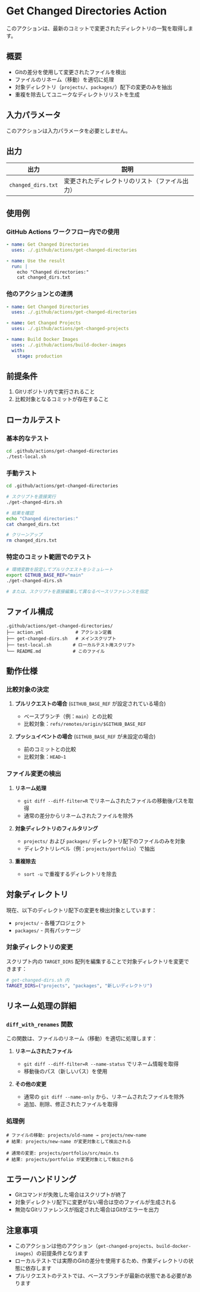 # Get Changed Directories Action

このアクションは、最新のコミットで変更されたディレクトリの一覧を取得します。

## 概要

- Gitの差分を使用して変更されたファイルを検出
- ファイルのリネーム（移動）を適切に処理
- 対象ディレクトリ（`projects/`、`packages/`）配下の変更のみを抽出
- 重複を除去してユニークなディレクトリリストを生成

## 入力パラメータ

このアクションは入力パラメータを必要としません。

## 出力

| 出力 | 説明 |
|------|------|
| `changed_dirs.txt` | 変更されたディレクトリのリスト（ファイル出力） |

## 使用例

### GitHub Actions ワークフロー内での使用

```yaml
- name: Get Changed Directories
  uses: ./.github/actions/get-changed-directories

- name: Use the result
  run: |
    echo "Changed directories:"
    cat changed_dirs.txt
```

### 他のアクションとの連携

```yaml
- name: Get Changed Directories
  uses: ./.github/actions/get-changed-directories

- name: Get Changed Projects
  uses: ./.github/actions/get-changed-projects

- name: Build Docker Images
  uses: ./.github/actions/build-docker-images
  with:
    stage: production
```

## 前提条件

1. Gitリポジトリ内で実行されること
2. 比較対象となるコミットが存在すること

## ローカルテスト

### 基本的なテスト

```bash
cd .github/actions/get-changed-directories
./test-local.sh
```

### 手動テスト

```bash
cd .github/actions/get-changed-directories

# スクリプトを直接実行
./get-changed-dirs.sh

# 結果を確認
echo "Changed directories:"
cat changed_dirs.txt

# クリーンアップ
rm changed_dirs.txt
```

### 特定のコミット範囲でのテスト

```bash
# 環境変数を設定してプルリクエストをシミュレート
export GITHUB_BASE_REF="main"
./get-changed-dirs.sh

# または、スクリプトを直接編集して異なるベースリファレンスを指定
```

## ファイル構成

```
.github/actions/get-changed-directories/
├── action.yml            # アクション定義
├── get-changed-dirs.sh   # メインスクリプト
├── test-local.sh        # ローカルテスト用スクリプト
└── README.md            # このファイル
```

## 動作仕様

### 比較対象の決定

1. **プルリクエストの場合** (`GITHUB_BASE_REF` が設定されている場合)
   - ベースブランチ（例：`main`）との比較
   - 比較対象：`refs/remotes/origin/$GITHUB_BASE_REF`

2. **プッシュイベントの場合** (`GITHUB_BASE_REF` が未設定の場合)
   - 前のコミットとの比較
   - 比較対象：`HEAD~1`

### ファイル変更の検出

1. **リネーム処理**
   - `git diff --diff-filter=R` でリネームされたファイルの移動後パスを取得
   - 通常の差分からリネームされたファイルを除外

2. **対象ディレクトリのフィルタリング**
   - `projects/` および `packages/` ディレクトリ配下のファイルのみを対象
   - ディレクトリレベル（例：`projects/portfolio`）で抽出

3. **重複除去**
   - `sort -u` で重複するディレクトリを除去

## 対象ディレクトリ

現在、以下のディレクトリ配下の変更を検出対象としています：

- `projects/` - 各種プロジェクト
- `packages/` - 共有パッケージ

### 対象ディレクトリの変更

スクリプト内の `TARGET_DIRS` 配列を編集することで対象ディレクトリを変更できます：

```bash
# get-changed-dirs.sh 内
TARGET_DIRS=("projects", "packages", "新しいディレクトリ")
```

## リネーム処理の詳細

### `diff_with_renames` 関数

この関数は、ファイルのリネーム（移動）を適切に処理します：

1. **リネームされたファイル**
   - `git diff --diff-filter=R --name-status` でリネーム情報を取得
   - 移動後のパス（新しいパス）を使用

2. **その他の変更**
   - 通常の `git diff --name-only` から、リネームされたファイルを除外
   - 追加、削除、修正されたファイルを取得

### 処理例

```
# ファイルの移動: projects/old-name → projects/new-name
# 結果: projects/new-name が変更対象として検出される

# 通常の変更: projects/portfolio/src/main.ts
# 結果: projects/portfolio が変更対象として検出される
```

## エラーハンドリング

- Gitコマンドが失敗した場合はスクリプトが終了
- 対象ディレクトリ配下に変更がない場合は空のファイルが生成される
- 無効なGitリファレンスが指定された場合はGitがエラーを出力

## 注意事項

- このアクションは他のアクション（`get-changed-projects`、`build-docker-images`）の前提条件となります
- ローカルテストでは実際のGitの差分を使用するため、作業ディレクトリの状態に依存します
- プルリクエストのテストでは、ベースブランチが最新の状態である必要があります
